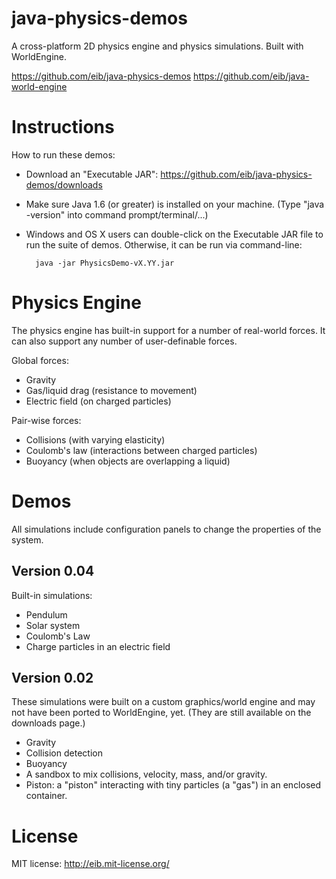 java-physics-demos
==================
A cross-platform 2D physics engine and physics simulations. Built with WorldEngine.

https://github.com/eib/java-physics-demos
https://github.com/eib/java-world-engine


Instructions
============
How to run these demos:
* Download an "Executable JAR": https://github.com/eib/java-physics-demos/downloads
* Make sure Java 1.6 (or greater) is installed on your machine. (Type "java -version" into command prompt/terminal/...)
* Windows and OS X users can double-click on the Executable JAR file to run the suite of demos.
   Otherwise, it can be run via command-line:

        java -jar PhysicsDemo-vX.YY.jar


Physics Engine
==============
The physics engine has built-in support for a number of real-world forces.
It can also support any number of user-definable forces.

Global forces:
* Gravity
* Gas/liquid drag (resistance to movement)
* Electric field (on charged particles)

Pair-wise forces:
* Collisions (with varying elasticity)
* Coulomb's law (interactions between charged particles)
* Buoyancy (when objects are overlapping a liquid)


Demos
=====
All simulations include configuration panels to change the properties of the system.

Version 0.04
------------
Built-in simulations:
* Pendulum
* Solar system
* Coulomb's Law
* Charge particles in an electric field

Version 0.02
------------
These simulations were built on a custom graphics/world engine and may not
have been ported to WorldEngine, yet. (They are still available on the downloads page.)
* Gravity
* Collision detection
* Buoyancy
* A sandbox to mix collisions, velocity, mass, and/or gravity.
* Piston: a "piston" interacting with tiny particles (a "gas") in an enclosed container.


License
=======
MIT license: http://eib.mit-license.org/